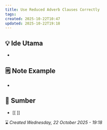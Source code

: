 ```yaml
---
title: Use Reduced Adverb Clauses Correctly
tags:
created: 2025-10-22T10:47
updated: 2025-10-22T19:18
---
```

## 💡 Ide Utama
- 



## 🗒️ Note Example
- 


## 🔗 Sumber
- [[ ]]

⌛ *Created Wednesday, 22 October 2025 - 19:18*